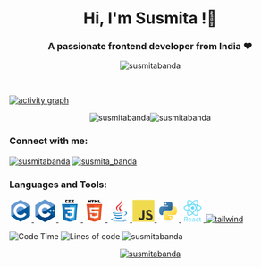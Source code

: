 <h1 align="center">Hi, I'm Susmita !👋</h1>
<h3 align="center">A passionate frontend developer from India ❤️</h3>


<!-------------------------Github Stats------------------------->

<p align="center"><img src="https://github-readme-stats.vercel.app/api?username=susmitabanda&theme=dracula&show_icons=true&locale=en" alt="susmitabanda"/></p>

    
<!-------------------------Activity Graph------------------------->
<br>

[![activity graph](https://github-readme-activity-graph.vercel.app/graph?username=susmitabanda&theme=github-compact)](https://github.com/ashutosh00710/github-readme-activity-graph)

<!-------------------------Most Used Languages & Current Streak------------------------->

<p align ="center" style="
display: flex;
align-items: center;
justify-content: center;
">
    <img src="https://streak-stats.demolab.com?user=susmitabanda&theme=dracula" alt="susmitabanda"/>
    <img src="https://github-stats-barnacle.vercel.app/api/top-langs/?username=susmitabanda&langs_count=10&layout=compact&theme=dracula&exclude_repo=udemy-basic-html-brad" alt="susmitabanda"/>
</p>


<!-------------------------Connect With Me------------------------->

<h3 align="left">Connect with me:</h3>
<p align="left">
<a href="https://linkedin.com/in/susmitabanda" target="blank"><img align="center" src="https://raw.githubusercontent.com/rahuldkjain/github-profile-readme-generator/master/src/images/icons/Social/linked-in-alt.svg" alt="susmitabanda" height="30" width="40" /></a>
<a href="https://instagram.com/susmita_banda" target="blank"><img align="center" src="https://raw.githubusercontent.com/rahuldkjain/github-profile-readme-generator/master/src/images/icons/Social/instagram.svg" alt="susmita_banda" height="30" width="40" /></a>
</p>

<!-------------------------Languages and Tools------------------------->


<h3 align="left">Languages and Tools:</h3>
<p align="left"> <a href="https://www.cprogramming.com/" target="_blank" rel="noreferrer"> <img src="https://raw.githubusercontent.com/devicons/devicon/master/icons/c/c-original.svg" alt="c" width="40" height="40"/> </a> <a href="https://www.w3schools.com/cpp/" target="_blank" rel="noreferrer"> <img src="https://raw.githubusercontent.com/devicons/devicon/master/icons/cplusplus/cplusplus-original.svg" alt="cplusplus" width="40" height="40"/> </a> <a href="https://www.w3schools.com/css/" target="_blank" rel="noreferrer"> <img src="https://raw.githubusercontent.com/devicons/devicon/master/icons/css3/css3-original-wordmark.svg" alt="css3" width="40" height="40"/> </a> <a href="https://www.w3.org/html/" target="_blank" rel="noreferrer"> <img src="https://raw.githubusercontent.com/devicons/devicon/master/icons/html5/html5-original-wordmark.svg" alt="html5" width="40" height="40"/> </a> <a href="https://www.java.com" target="_blank" rel="noreferrer"> <img src="https://raw.githubusercontent.com/devicons/devicon/master/icons/java/java-original.svg" alt="java" width="40" height="40"/> </a> <a href="https://developer.mozilla.org/en-US/docs/Web/JavaScript" target="_blank" rel="noreferrer"> <img src="https://raw.githubusercontent.com/devicons/devicon/master/icons/javascript/javascript-original.svg" alt="javascript" width="40" height="40"/> </a> <a href="https://www.python.org" target="_blank" rel="noreferrer"> <img src="https://raw.githubusercontent.com/devicons/devicon/master/icons/python/python-original.svg" alt="python" width="40" height="40"/> </a> <a href="https://reactjs.org/" target="_blank" rel="noreferrer"> <img src="https://raw.githubusercontent.com/devicons/devicon/master/icons/react/react-original-wordmark.svg" alt="react" width="40" height="40"/> </a> <a href="https://tailwindcss.com/" target="_blank" rel="noreferrer"> <img src="https://www.vectorlogo.zone/logos/tailwindcss/tailwindcss-icon.svg" alt="tailwind" width="40" height="40"/> </a> </p>

<!-------------------------Code Time------------------------->

![Code Time](http://img.shields.io/badge/Code%20Time-0%20secs-blue)
![Lines of code](https://img.shields.io/badge/From%20Hello%20World%20I%27ve%20Written-293%20hunder%20lines%20of%20code-blue)
<img src="https://komarev.com/ghpvc/?username=susmitabanda&label=Profile%20views&color=0e75b6&style=flat" alt="susmitabanda" /> </p>
<p align="left"> 

<!-------------------------Twitter Handle------------------------->
<p align ="center" style="
    width: 100%;
    text-align: center;
">
    <a href="https://twitter.com/susmitabanda" target="blank">
        <img src="https://img.shields.io/twitter/follow/susmitabanda?logo=twitter&style=for-the-badge" alt="susmitabanda" />
    </a>
</p>

<!--<p align="left"> <a href="https://github.com/ryo-ma/github-profile-trophy"><img src="https://github-profile-trophy.vercel.app/?username=priyankarkoley" alt="priyankarkoley" /></a> </p>
